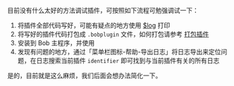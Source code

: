 目前没有什么太好的方法调试插件，可按照如下流程可勉强调试一下：

1. 将插件全部代码写好，可能有疑点的地方使用 [$log](plugin/api/log.md) 打印
2. 将写好的插件代码打包成 `.bobplugin` 文件，如何打包请参考 [打包插件](plugin/quickstart/pack.md) 
3. 安装到 Bob 主程序，并使用
4. 发现有问题的地方，通过「菜单栏图标-帮助-导出日志」将日志导出来定位问题，在日志搜索当前插件 `identifier` 即可找到与当前插件有关的所有日志

是的，目前就是这么麻烦，我们后面会想办法简化一下。